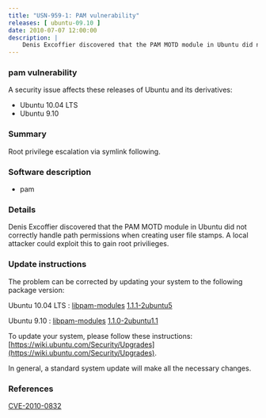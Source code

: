 ```yaml
---
title: "USN-959-1: PAM vulnerability"
releases: [ ubuntu-09.10 ]
date: 2010-07-07 12:00:00
description: |
    Denis Excoffier discovered that the PAM MOTD module in Ubuntu did not correctly handle path permissions when creating user file stamps. A local attacker could exploit this to gain root privilieges. 
--- 
```

 
### pam vulnerability

A security issue affects these releases of Ubuntu and its derivatives:

* Ubuntu 10.04 LTS
* Ubuntu 9.10

### Summary

Root privilege escalation via symlink following. 

### Software description

* pam 

### Details

Denis Excoffier discovered that the PAM MOTD module in Ubuntu did not correctly handle path permissions when creating user file stamps. A local attacker could exploit this to gain root privilieges. 

### Update instructions

The problem can be corrected by updating your system to the following package version:

Ubuntu 10.04 LTS
 : [libpam-modules](https://launchpad.net/ubuntu/+source/pam) <span> [1.1.1-2ubuntu5](https://launchpad.net/ubuntu/+source/pam/1.1.1-2ubuntu5) </span> 

Ubuntu 9.10
 : [libpam-modules](https://launchpad.net/ubuntu/+source/pam) <span> [1.1.0-2ubuntu1.1](https://launchpad.net/ubuntu/+source/pam/1.1.0-2ubuntu1.1) </span> 

To update your system, please follow these instructions: [https://wiki.ubuntu.com/Security/Upgrades](https://wiki.ubuntu.com/Security/Upgrades).

In general, a standard system update will make all the necessary changes. 

### References

 [CVE-2010-0832](http://people.ubuntu.com/~ubuntu-security/cve/CVE-2010-0832)
 
